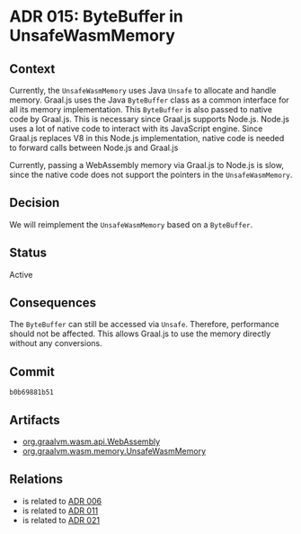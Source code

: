 # ADR 015: ByteBuffer in UnsafeWasmMemory

## Context

Currently, the `UnsafeWasmMemory` uses Java `Unsafe` to allocate and handle memory.
Graal.js uses the Java `ByteBuffer` class as a common interface for all its memory implementation.
This `ByteBuffer` is also passed to native code by Graal.js.
This is necessary since Graal.js supports Node.js.
Node.js uses a lot of native code to interact with its JavaScript engine. 
Since Graal.js replaces V8 in this Node.js implementation, native code is needed to forward calls between Node.js and Graal.js

Currently, passing a WebAssembly memory via Graal.js to Node.js is slow, since the native code does not support the pointers in the `UnsafeWasmMemory`.

## Decision

We will reimplement the `UnsafeWasmMemory` based on a `ByteBuffer`.

## Status

Active

## Consequences

The `ByteBuffer` can still be accessed via `Unsafe`.
Therefore, performance should not be affected.
This allows Graal.js to use the memory directly without any conversions.

## Commit

`b0b69881b51`

## Artifacts

- [org.graalvm.wasm.api.WebAssembly](../../src/org.graalvm.wasm/src/org/graalvm/wasm/api/WebAssembly.java)
- [org.graalvm.wasm.memory.UnsafeWasmMemory](../../src/org.graalvm.wasm/src/org/graalvm/wasm/memory/UnsafeWasmMemory.java)

## Relations

- is related to [ADR 006](./adr-006.md)
- is related to [ADR 011](./adr-011.md)
- is related to [ADR 021](./adr-021.md)